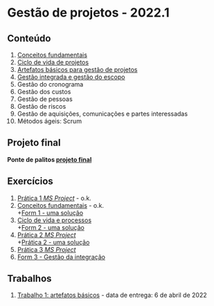 # Gestão de projetos - 2022.1

## Conteúdo
1. [Conceitos fundamentais](pjto_aulas/pjto_1.pdf)
2. [Ciclo de vida de projetos](pjto_aulas/pjto_2.pdf)
3. [Artefatos básicos para gestão de projetos](pjto_aulas/pjto_3.pdf)
4. [Gestão integrada e gestão do escopo](pjto_aulas/pjto_4.pdf)
5. Gestão do cronograma
6. Gestão dos custos
7. Gestão de pessoas
8. Gestão de riscos
9. Gestão de aquisições, comunicações e partes interessadas
10. Métodos ágeis: Scrum

## Projeto final
**Ponte de palitos [projeto final](pjto_projeto_final.pdf)**

## Exercícios

1. [Prática 1 *MS Project*](pjto_aulas/pratica1_msproject.md) - o.k.
2. [Conceitos fundamentais](https://forms.gle/o837NnA29qcVmz796) - o.k.  
+[Form 1 - uma solução](pjto_aulas/Form_conceitos_iniciais.pdf)
3. [Ciclo de vida e processos](https://forms.gle/xryaYDTNHqzEX9a47)  
+[Form 2 - uma solução](pjto_aulas/Form_ciclo_de_vida.pdf)
4. [Prática 2 *MS Project*](pjto_aulas/pratica2_msproject.md)  
+[Prática 2 - uma solução](pjto_aulas/pjto_pratica2.mpp)
5. [Prática 3 *MS Project*](pjto_aulas/pratica3_msproject.md)
6. [Form 3 - Gestão da integração](https://forms.gle/HUC4BxwVMno2wAhp8)

## Trabalhos

1. [Trabalho 1: artefatos básicos](pjto_aulas/pjto_trabalho_1.pdf) - data de entrega: 6 de abril de 2022
